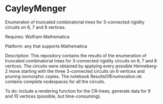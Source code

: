 # CayleyMenger
Enumeraton of truncated combinatorial trees for 3-connected rigidity circuits on 6, 7 and 8 vertices.

Requires: Wolfram Mathematica

Platform: any that supports Mathematica

Description: This repository contains the results of the enumeration of truncated combinatorial trees for 3-connected rigidity circuits on 6, 7 and 8 vertices. The circuits were obtained by applying every possible Henneberg-2 move starting with the three 3-connected circuits on 6 vertices and pruning isomorphic copies. The notebook ResultsOfEnumeration.nb contains complete nodespaces for all the circuits.

To do: include a rendering function for the CR-trees; generate data for 9 and 10 vertices (possible, but time-consuming).
